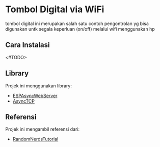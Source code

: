 # Tombol Digital via WiFi
tombol digital ini merupakan salah satu contoh pengontrolan yg bisa digunakan untk segala keperluan (on/off) melalui wifi menggunakan hp

## Cara Instalasi
<#TODO>

## Library
Projek ini menggunakan library:
- [ESPAsyncWebServer](https://github.com/me-no-dev/ESPAsyncWebServer/)
- [AsyncTCP](https://github.com/me-no-dev/AsyncTCP/)

## Referensi
Projek ini mengambil referensi dari:
- [RandomNerdsTutorial](https://randomnerdtutorials.com/esp32-websocket-server-arduino/)
